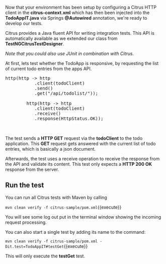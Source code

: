 Now that your environment has been setup by configuring a Citrus HTTP client in the **citrus-context.xml** which has
then been injected into the **TodoAppIT.java** via Springs **@Autowired** annotation, we're ready to develop our tests.

Citrus provides a Java fluent API for writing integration tests. This API is automatically available as we extended our
class from **TestNGCitrusTestDesigner**. 

_Note that you could also use JUnit in combination with Citrus._

At first, lets test whether the TodoApp is responsive, by requesting the list of current todo entries from the apps API. 
<pre class="file" data-filename="citrus-sample/src/test/java/org/citrus/samples/TodoAppIT.java" data-target="insert" data-marker="// TODO: implement testGet">
http(http -> http
           .client(todoClient)
           .send()
           .get("/api/todolist/"));

        http(http -> http
           .client(todoClient)
           .receive()
           .response(HttpStatus.OK));


</pre>

The test sends a **HTTP GET** request via the **todoClient** to the todo application. This **GET** request gets answered
with the current list of todo entries, which is basically a json document.

Afterwards, the test uses a receive operation to receive the response from the API and validate its content. This test
only expects a **HTTP 200 OK** response from the server.

## Run the test

You can run all Citrus tests with Maven by calling
 
`mvn clean verify -f citrus-sample/pom.xml`{{execute}}

You will see some log out put in the terminal window showing the incoming request processing.

You can also start a single test by adding its name to the command:

`mvn clean verify -f citrus-sample/pom.xml -Dit.test=TodoAppIT#testGet`{{execute}}

This will only execute the **testGet** test.
